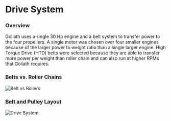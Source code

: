 
# Drive System
### Overview
Goliath uses a single 30 Hp engine and a belt system to transfer power to the four propellers. A single motor was chosen over four smaller engines because of the larger power to weight ratio than a single larger engine. High Torque Drive (HTD) belts were selected because they are able to transfer more power per weight than roller chain and can also run at higher RPMs that Goliath requires.

### Belts vs. Roller Chains
![Belt vs Rollers](https://github.com/mccloudaero/goliath-quadcopter/blob/master/drive_system/roller_chain_vs_belt_drive.png)

### Belt and Pulley Layout
![Drive System](https://github.com/mccloudaero/goliath-quadcopter/blob/master/drive_system/belt_and_pulley_layout.png)
